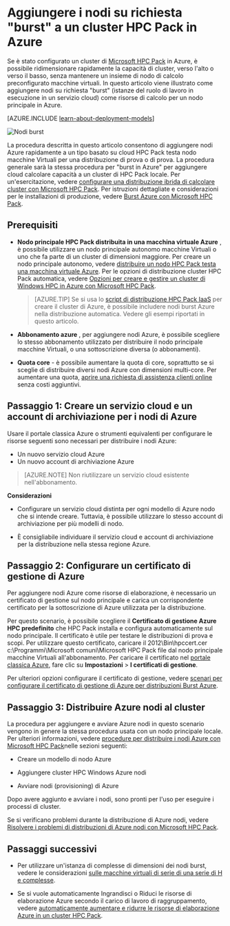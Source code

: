 <properties
 pageTitle="Aggiungere i nodi burst a un cluster HPC Pack | Microsoft Azure"
 description="Informazioni su come espandere un cluster HPC Pack in Azure su richiesta aggiungendo istanze del ruolo di lavoro in esecuzione in un servizio cloud"
 services="virtual-machines-windows"
 documentationCenter=""
 authors="dlepow"
 manager="timlt"
 editor=""
 tags="azure-service-management,hpc-pack"/>
<tags
ms.service="virtual-machines-windows"
 ms.devlang="na"
 ms.topic="article"
 ms.tgt_pltfrm="vm-multiple"
 ms.workload="big-compute"
 ms.date="10/14/2016"
 ms.author="danlep"/>

# <a name="add-on-demand-burst-nodes-to-an-hpc-pack-cluster-in-azure"></a>Aggiungere i nodi su richiesta "burst" a un cluster HPC Pack in Azure



Se è stato configurato un cluster di [Microsoft HPC Pack](https://technet.microsoft.com/library/cc514029) in Azure, è possibile ridimensionare rapidamente la capacità di cluster, verso l'alto o verso il basso, senza mantenere un insieme di nodo di calcolo preconfigurato macchine virtuali. In questo articolo viene illustrato come aggiungere nodi su richiesta "burst" (istanze del ruolo di lavoro in esecuzione in un servizio cloud) come risorse di calcolo per un nodo principale in Azure. 

[AZURE.INCLUDE [learn-about-deployment-models](../../includes/learn-about-deployment-models-classic-include.md)]

![Nodi burst][burst]

La procedura descritta in questo articolo consentono di aggiungere nodi Azure rapidamente a un tipo basato su cloud HPC Pack testa nodo macchine Virtuali per una distribuzione di prova o di prova. La procedura generale sarà la stessa procedura per "burst in Azure" per aggiungere cloud calcolare capacità a un cluster di HPC Pack locale. Per un'esercitazione, vedere [configurare una distribuzione ibrida di calcolare cluster con Microsoft HPC Pack](../cloud-services/cloud-services-setup-hybrid-hpcpack-cluster.md). Per istruzioni dettagliate e considerazioni per le installazioni di produzione, vedere [Burst Azure con Microsoft HPC Pack](https://technet.microsoft.com/library/gg481749.aspx).


## <a name="prerequisites"></a>Prerequisiti

* **Nodo principale HPC Pack distribuita in una macchina virtuale Azure** , è possibile utilizzare un nodo principale autonomo macchine Virtuali o uno che fa parte di un cluster di dimensioni maggiore. Per creare un nodo principale autonomo, vedere [distribuire un nodo HPC Pack testa una macchina virtuale Azure](virtual-machines-windows-hpcpack-cluster-headnode.md). Per le opzioni di distribuzione cluster HPC Pack automatica, vedere [Opzioni per creare e gestire un cluster di Windows HPC in Azure con Microsoft HPC Pack](virtual-machines-windows-hpcpack-cluster-options.md).

    >[AZURE.TIP] Se si usa lo [script di distribuzione HPC Pack IaaS](virtual-machines-windows-classic-hpcpack-cluster-powershell-script.md) per creare il cluster di Azure, è possibile includere nodi burst Azure nella distribuzione automatica. Vedere gli esempi riportati in questo articolo.

* **Abbonamento azure** , per aggiungere nodi Azure, è possibile scegliere lo stesso abbonamento utilizzato per distribuire il nodo principale macchine Virtuali, o una sottoscrizione diversa (o abbonamenti).

* **Quota core** - è possibile aumentare la quota di core, soprattutto se si sceglie di distribuire diversi nodi Azure con dimensioni multi-core. Per aumentare una quota, [aprire una richiesta di assistenza clienti online](https://azure.microsoft.com/blog/2014/06/04/azure-limits-quotas-increase-requests/) senza costi aggiuntivi.

## <a name="step-1-create-a-cloud-service-and-a-storage-account-for-the-azure-nodes"></a>Passaggio 1: Creare un servizio cloud e un account di archiviazione per i nodi di Azure

Usare il portale classica Azure o strumenti equivalenti per configurare le risorse seguenti sono necessari per distribuire i nodi Azure:

* Un nuovo servizio cloud Azure
* Un nuovo account di archiviazione Azure

>[AZURE.NOTE] Non riutilizzare un servizio cloud esistente nell'abbonamento. 

**Considerazioni**

* Configurare un servizio cloud distinta per ogni modello di Azure nodo che si intende creare. Tuttavia, è possibile utilizzare lo stesso account di archiviazione per più modelli di nodo.

* È consigliabile individuare il servizio cloud e account di archiviazione per la distribuzione nella stessa regione Azure.




## <a name="step-2-configure-an-azure-management-certificate"></a>Passaggio 2: Configurare un certificato di gestione di Azure

Per aggiungere nodi Azure come risorse di elaborazione, è necessario un certificato di gestione sul nodo principale e carica un corrispondente certificato per la sottoscrizione di Azure utilizzata per la distribuzione.

Per questo scenario, è possibile scegliere il **Certificato di gestione Azure HPC predefinito** che HPC Pack installa e configura automaticamente sul nodo principale. Il certificato è utile per testare le distribuzioni di prova e scopi. Per utilizzare questo certificato, caricare il 2012\Bin\hpccert.cer c:\Programmi\Microsoft comuni\Microsoft HPC Pack file dal nodo principale macchine Virtuali all'abbonamento. Per caricare il certificato nel [portale classica Azure](https://manage.windowsazure.com), fare clic su **Impostazioni** > **I certificati di gestione**.

Per ulteriori opzioni configurare il certificato di gestione, vedere [scenari per configurare il certificato di gestione di Azure per distribuzioni Burst Azure](http://technet.microsoft.com/library/gg481759.aspx).

## <a name="step-3-deploy-azure-nodes-to-the-cluster"></a>Passaggio 3: Distribuire Azure nodi al cluster



La procedura per aggiungere e avviare Azure nodi in questo scenario vengono in genere la stessa procedura usata con un nodo principale locale. Per ulteriori informazioni, vedere [procedure per distribuire i nodi Azure con Microsoft HPC Pack](https://technet.microsoft.com/library/gg481758.aspx)nelle sezioni seguenti:

* Creare un modello di nodo Azure

* Aggiungere cluster HPC Windows Azure nodi

* Avviare nodi (provisioning) di Azure

Dopo avere aggiunto e avviare i nodi, sono pronti per l'uso per eseguire i processi di cluster.

Se si verificano problemi durante la distribuzione di Azure nodi, vedere [Risolvere i problemi di distribuzioni di Azure nodi con Microsoft HPC Pack](http://technet.microsoft.com/library/jj159097.aspx).

## <a name="next-steps"></a>Passaggi successivi

* Per utilizzare un'istanza di complesse di dimensioni dei nodi burst, vedere le considerazioni [sulle macchine virtuali di serie di una serie di H e complesse](virtual-machines-windows-a8-a9-a10-a11-specs.md).

* Se si vuole automaticamente Ingrandisci o Riduci le risorse di elaborazione Azure secondo il carico di lavoro di raggruppamento, vedere [automaticamente aumentare e ridurre le risorse di elaborazione Azure in un cluster HPC Pack](virtual-machines-windows-classic-hpcpack-cluster-node-autogrowshrink.md).

<!--Image references-->
[burst]: ./media/virtual-machines-windows-classic-hpcpack-cluster-node-burst/burst.png
